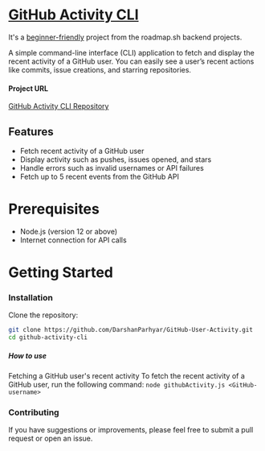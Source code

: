 # [GitHub Activity CLI](https://github.com/DarshanParhyar/GitHub-User-Activity.git)

It's a [beginner-friendly](https://roadmap.sh/projects/github-user-activity) project from the roadmap.sh backend projects.

A simple command-line interface (CLI) application to fetch and display the recent activity of a GitHub user. You can easily see a user’s recent actions like commits, issue creations, and starring repositories.

#### Project URL

[GitHub Activity CLI Repository](https://github.com/DarshanParhyar/GitHub-User-Activity.git)

## Features

- Fetch recent activity of a GitHub user
- Display activity such as pushes, issues opened, and stars
- Handle errors such as invalid usernames or API failures
- Fetch up to 5 recent events from the GitHub API

# Prerequisites

- Node.js (version 12 or above)
- Internet connection for API calls

# Getting Started

### Installation

Clone the repository:

```bash
git clone https://github.com/DarshanParhyar/GitHub-User-Activity.git
cd github-activity-cli
```

##### How to use

Fetching a GitHub user's recent activity
To fetch the recent activity of a GitHub user, run the following command:
`node githubActivity.js <GitHub-username>`

### Contributing

If you have suggestions or improvements, please feel free to submit a pull request or open an issue.
